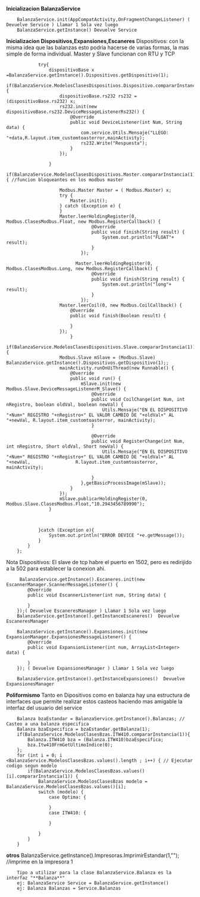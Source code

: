 **********************************************************Inicializacion BalanzaService**********************************************************

        BalanzaService.init(AppCompatActivity,OnFragmentChangeListener) ( Devuelve Service ) Llamar 1 Sola vez luego
        BalanzaService.getInstance() Devuelve Service

************************************************Inicializacion Dispositivos,Expansiones,Escaneres************************************************
Dispositivos: con la misma idea que las balanzas esto podria hacerse de varias formas, la mas simple de forma individual.
Master y Slave funcionan con RTU y TCP
                
                try{
                    dispositivoBase x =BalanzaService.getInstance().Dispositivos.getDispositivo(1);
                    if(BalanzaService.ModelosClasesDispositivos.Dispositivo.compararInstancia(1)){
                        dispositivoBase.rs232 rs232 = (dispositivoBase.rs232) x;
                        rs232.init(new dispositivoBase.rs232.DeviceMessageListenerRs232() {
                            @Override
                            public void DeviceListener(int Num, String data) {
                                com.service.Utils.Mensaje("LLEGO: "+data,R.layout.item_customtoasterror,mainActivity);
                                rs232.Write("Respuesta");
                            }
                        });

                    }
                    if(BalanzaService.ModelosClasesDispositivos.Master.compararInstancia(1)){ //funcion bloqueantes en los modbus master

                        Modbus.Master Master = ( Modbus.Master) x;
                        try {
                            Master.init();
                        } catch (Exception e) {
                        }
                        Master.leerHoldingRegister(0, Modbus.ClasesModbus.Float, new Modbus.RegisterCallback() {
                                    @Override
                                    public void finish(String result) {
                                        System.out.println("FLOAT"+ result);
                                    }
                                });

                              Master.leerHoldingRegister(0, Modbus.ClasesModbus.Long, new Modbus.RegisterCallback() {
                                    @Override
                                    public void finish(String result) {
                                        System.out.println("long"+ result);
                                    }
                                });
                        Master.leerCoil(0, new Modbus.CoilCallback() {
                            @Override
                            public void finish(Boolean result) {

                            }
                        });
                            }
                    if(BalanzaService.ModelosClasesDispositivos.Slave.compararInstancia(1)){
                        Modbus.Slave mSlave = (Modbus.Slave) BalanzaService.getInstance().Dispositivos.getDispositivo(1);;
                        mainActivity.runOnUiThread(new Runnable() {
                            @Override
                            public void run() {
                                mSlave.init(new Modbus.Slave.DeviceMessageListenerM_Slave() {
                                    @Override
                                    public void CoilChange(int Num, int nRegistro, boolean oldVal, boolean newVal) {
                                        Utils.Mensaje("EN EL DISPOSITIVO "+Num+" REGISTRO "+nRegistro+" EL VALOR CAMBIO DE "+oldVal+" AL "+newVal, R.layout.item_customtoasterror, mainActivity);
                                    }

                                    @Override
                                    public void RegisterChange(int Num, int nRegistro, Short oldVal, Short newVal) {
                                        Utils.Mensaje("EN EL DISPOSITIVO "+Num+" REGISTRO "+nRegistro+" EL VALOR CAMBIO DE "+oldVal+" AL "+newVal,                 R.layout.item_customtoasterror, mainActivity);

                                    }
                                },getBasicProcessImage(mSlave));
                            }
                        });
                        mSlave.publicarHoldingRegister(0, Modbus.Slave.ClasesModbus.Float,"10.2943456789990");
                    }



                }catch (Exception e){
                    System.out.println("ERROR DEVICE "+e.getMessage());
                }
            }
        };
Nota Dispositivos: El slave de tcp habre el puerto en 1502, pero es redirijido a la 502 para establecer la conexion ahi.

         BalanzaService.getInstance().Escaneres.init(new EscannerManager.ScannerMessageListener() {
            @Override
            public void EscannerListener(int num, String data) {
                
            }
        });( Devuelve EscaneresManager ) Llamar 1 Sola vez luego
        BalanzaService.getInstance().getInstanceEscaneres()  Devuelve EscaneresManager

        BalanzaService.getInstance().Expansiones.init(new ExpansionManager.ExpansionesMessageListener() {
            @Override
            public void ExpansionListener(int num, ArrayList<Integer> data) {
                
            }
        }); ( Devuelve ExpansionesManager ) Llamar 1 Sola vez luego 
        
        BalanzaService.getInstance().getInstanceExpansiones()  Devuelve ExpansionesManager

****************************************************************Poliformismo****************************************************************
Tanto en Dipositivos como en balanza hay una estructura de interfaces que permite realizar estos casteos haciendo mas amigable la interfaz del usuario del service

        Balanza bzaEstandar = BalanzaService.getInstance().Balanzas; // Casteo a una balanza especifica
        Balanza bzaEspecifica = bzaEstandar.getBalanza(1);
        if(BalanzaService.ModelosClasesBzas.ITW410.compararInstancia(1)){
            Balanza.ITW410 bza = (Balanza.ITW410)bzaEspecifica;
            bza.Itw410FrmGetUltimoIndice(0);
        };
        for (int i = 0; i <BalanzaService.ModelosClasesBzas.values().length ; i++) { // Ejecutar codigo segun modelo
            if(BalanzaService.ModelosClasesBzas.values()[i].compararInstancia(1)) {
                BalanzaService.ModelosClasesBzas modelo = BalanzaService.ModelosClasesBzas.values()[i];
                switch (modelo) {
                    case Optima: {
                       
                    }
                    case ITW410: {

                    }
                    
                }
            }
        }
        
****************************************************************otros****************************************************************
        BalanzaService.getInstance().Impresoras.ImprimirEstandar(1,""); //imprime en la impresora 1



        Tipo a utilizar para la clase BalanzaService.Balanza es la interfaz "**Balanza**"
        ej: BalanzaService Service = BalanzaService.getInstance()
        ej: Balanza Balanzas = Service.Balanzas


        
